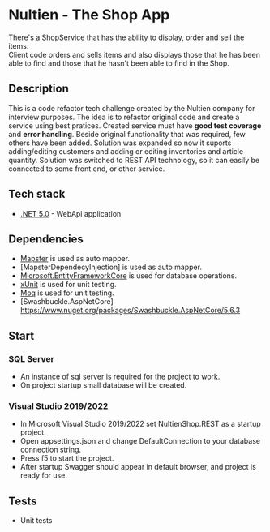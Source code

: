 # Nultien - The Shop App
There's a ShopService that has the ability to display, order and sell the items.  
Client code orders and sells items and also displays those that he has been able to find and those that he hasn't been able to find in the Shop.

## Description

This is a code refactor tech challenge created by the Nultien company for interview purposes. 
The idea is to refactor original code and create a service using best pratices. Created service must  have **good test coverage** and **error handling**.
Beside original functionality that was required, few others have been added.
Solution was expanded so now it suports adding/editing customers and adding or editing inventories and article quantity.
Solution was switched to REST API technology, so it can easily be connected to some front end, or other service.

## Tech stack

- [.NET 5.0](https://dotnet.microsoft.com/download/dotnet/5.0) - WebApi application

## Dependencies

- [Mapster](https://github.com/MapsterMapper/Mapster) is used as auto mapper.
- [MapsterDependecyInjection] is used as auto mapper.
- [Microsoft.EntityFrameworkCore](https://www.nuget.org/packages/Microsoft.EntityFrameworkCore/5.0.12) is used for database operations.
- [xUnit](https://www.nuget.org/packages/xunit/2.4.1) is used for unit testing.
- [Moq](https://www.nuget.org/packages/Moq/4.16.1) is used for unit testing.
- [Swashbuckle.AspNetCore] https://www.nuget.org/packages/Swashbuckle.AspNetCore/5.6.3

## Start

### SQL Server
- An instance of sql server is required for the project to work. 
- On project startup small database will be created.

### Visual Studio 2019/2022
- In Microsoft Visual Studio 2019/2022 set NultienShop.REST as a startup project.
- Open appsettings.json and change DefaultConnection to your database connection string.
- Press f5 to start the project.
- After startup Swagger should appear in default browser, and project is ready for use.

## Tests

- Unit tests

